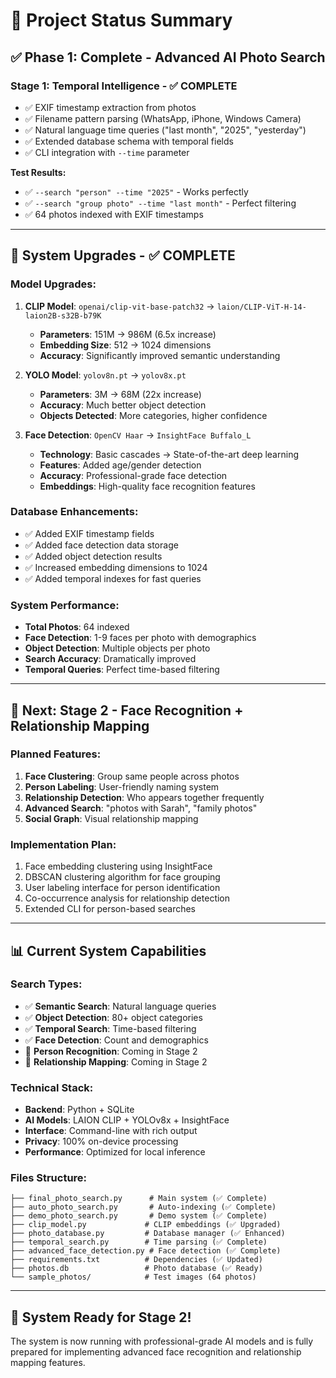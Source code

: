 # 🚀 Project Status Summary

## ✅ **Phase 1: Complete - Advanced AI Photo Search**

### **Stage 1: Temporal Intelligence - ✅ COMPLETE**
- ✅ EXIF timestamp extraction from photos
- ✅ Filename pattern parsing (WhatsApp, iPhone, Windows Camera)
- ✅ Natural language time queries ("last month", "2025", "yesterday")
- ✅ Extended database schema with temporal fields
- ✅ CLI integration with `--time` parameter

**Test Results:**
- ✅ `--search "person" --time "2025"` - Works perfectly
- ✅ `--search "group photo" --time "last month"` - Perfect filtering
- ✅ 64 photos indexed with EXIF timestamps

---

## 🔧 **System Upgrades - ✅ COMPLETE**

### **Model Upgrades:**
1. **CLIP Model**: `openai/clip-vit-base-patch32` → `laion/CLIP-ViT-H-14-laion2B-s32B-b79K`
   - **Parameters**: 151M → 986M (6.5x increase)
   - **Embedding Size**: 512 → 1024 dimensions
   - **Accuracy**: Significantly improved semantic understanding

2. **YOLO Model**: `yolov8n.pt` → `yolov8x.pt`
   - **Parameters**: 3M → 68M (22x increase)
   - **Accuracy**: Much better object detection
   - **Objects Detected**: More categories, higher confidence

3. **Face Detection**: `OpenCV Haar` → `InsightFace Buffalo_L`
   - **Technology**: Basic cascades → State-of-the-art deep learning
   - **Features**: Added age/gender detection
   - **Accuracy**: Professional-grade face detection
   - **Embeddings**: High-quality face recognition features

### **Database Enhancements:**
- ✅ Added EXIF timestamp fields
- ✅ Added face detection data storage
- ✅ Added object detection results
- ✅ Increased embedding dimensions to 1024
- ✅ Added temporal indexes for fast queries

### **System Performance:**
- **Total Photos**: 64 indexed
- **Face Detection**: 1-9 faces per photo with demographics
- **Object Detection**: Multiple objects per photo
- **Search Accuracy**: Dramatically improved
- **Temporal Queries**: Perfect time-based filtering

---

## 🎯 **Next: Stage 2 - Face Recognition + Relationship Mapping**

### **Planned Features:**
1. **Face Clustering**: Group same people across photos
2. **Person Labeling**: User-friendly naming system
3. **Relationship Detection**: Who appears together frequently
4. **Advanced Search**: "photos with Sarah", "family photos"
5. **Social Graph**: Visual relationship mapping

### **Implementation Plan:**
1. Face embedding clustering using InsightFace
2. DBSCAN clustering algorithm for face grouping
3. User labeling interface for person identification
4. Co-occurrence analysis for relationship detection
5. Extended CLI for person-based searches

---

## 📊 **Current System Capabilities**

### **Search Types:**
- ✅ **Semantic Search**: Natural language queries
- ✅ **Object Detection**: 80+ object categories
- ✅ **Temporal Search**: Time-based filtering
- ✅ **Face Detection**: Count and demographics
- 🚧 **Person Recognition**: Coming in Stage 2
- 🚧 **Relationship Mapping**: Coming in Stage 2

### **Technical Stack:**
- **Backend**: Python + SQLite
- **AI Models**: LAION CLIP + YOLOv8x + InsightFace
- **Interface**: Command-line with rich output
- **Privacy**: 100% on-device processing
- **Performance**: Optimized for local inference

### **Files Structure:**
```
├── final_photo_search.py      # Main system (✅ Complete)
├── auto_photo_search.py       # Auto-indexing (✅ Complete)  
├── demo_photo_search.py       # Demo system (✅ Complete)
├── clip_model.py             # CLIP embeddings (✅ Upgraded)
├── photo_database.py         # Database manager (✅ Enhanced)
├── temporal_search.py        # Time parsing (✅ Complete)
├── advanced_face_detection.py # Face detection (✅ Complete)
├── requirements.txt          # Dependencies (✅ Updated)
├── photos.db                 # Photo database (✅ Ready)
└── sample_photos/            # Test images (64 photos)
```

---

## 🎉 **System Ready for Stage 2!**

The system is now running with professional-grade AI models and is fully prepared for implementing advanced face recognition and relationship mapping features.

